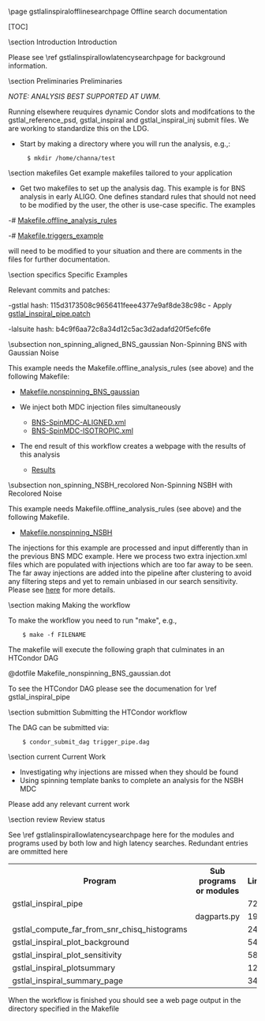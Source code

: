 \page gstlalinspiralofflinesearchpage Offline search documentation

[TOC]

\section Introduction Introduction

Please see \ref gstlalinspirallowlatencysearchpage for background information.

\section Preliminaries Preliminaries

_NOTE: ANALYSIS BEST SUPPORTED AT UWM._

Running elsewhere reuquires dynamic Condor slots and modifcations to the gstlal_reference_psd, gstlal_inspiral and gstlal_inspiral_inj submit files.  We are working to standardize this on the LDG.

- Start by making a directory where you will run the analysis, e.g.,:

		$ mkdir /home/channa/test

\section makefiles Get example makefiles tailored to your application

- Get two makefiles to set up the analysis dag.  This example is for BNS analysis in early ALIGO.  One defines standard rules that should not need to be modified by the user, the other is use-case specific.  The examples 

 -# <a href=https://ligo-vcs.phys.uwm.edu/cgit/gstlal/plain/gstlal-inspiral/share/Makefile.offline_analysis_rules>Makefile.offline_analysis_rules</a>
 
 -# <a href=https://ligo-vcs.phys.uwm.edu/cgit/gstlal/plain/gstlal-inspiral/share/Makefile.triggers_example>Makefile.triggers_example</a>

will need to be modified to your situation and there are comments in the files for further documentation.

\section specifics Specific Examples

Relevant commits and patches:

-gstlal hash: 115d3173508c9656411feee4377e9af8de38c98c
	- Apply <a href=https://ldas-jobs.phys.uwm.edu/~ryan.everett/patches/gstlal_inspiral_pipe.patch>gstlal_inspiral_pipe.patch</a>

-lalsuite hash: b4c9f6aa72c8a34d12c5ac3d2adafd20f5efc6fe

\subsection non_spinning_aligned_BNS_gaussian Non-Spinning BNS with Gaussian Noise

This example needs the Makefile.offline_analysis_rules (see above) and the following Makefile:

- <a href=https://ligo-vcs.phys.uwm.edu/cgit/gstlal/plain/gstlal-inspiral/share/Makefile.non_spinning_BNS>Makefile.nonspinning_BNS_gaussian</a>

- We inject both MDC injection files simultaneously
	- <a href=https://sugar-jobs.phy.syr.edu/~jveitch/bns/mdc/spin/BNS-SpinMDC-ALIGNED.xml>BNS-SpinMDC-ALIGNED.xml</a>
	- <a href=https://sugar-jobs.phy.syr.edu/~jveitch/bns/mdc/spin/BNS-SpinMDC-ISOTROPIC.xml>BNS-SpinMDC-ISOTROPIC.xml</a>

- The end result of this workflow creates a webpage with the results of this analysis
	- <a href=https://ldas-jobs.phys.uwm.edu/~ryan.everett/mdc/non_spinning_BNS_gaussian/ALL_LLOID_COMBINED_closebox.html?ALL_LLOID_COMBINED_closebox_summary.html>Results</a>

\subsection non_spinning_NSBH_recolored Non-Spinning NSBH with Recolored Noise

This example needs Makefile.offline_analysis_rules (see above) and the following Makefile. 

- <a href=https://ligo-vcs.phys.uwm.edu/cgit/gstlal/plain/gstlal-inspiral/share/Makefile.non_spinning_NSBH>Makefile.nonspinning_NSBH</a>

The injections for this example are processed and input differently than in the previous BNS MDC example. Here we process two extra injection.xml files which are populated with injections which are too far away to be seen. The far away injections are added into the pipeline after clustering to avoid any filtering steps and yet to remain unbiased in our search sensitivity. Please see <a href=https://www.lsc-group.phys.uwm.edu/ligovirgo/cbcnote/NSBH/MdcInjections/MDC1>here</a> for more details.

\section making Making the workflow

To make the workflow you need to run "make", e.g.,

		$ make -f FILENAME 

The makefile will execute the following graph that culminates in an HTCondor DAG

@dotfile Makefile_nonspinning_BNS_gaussian.dot

To see the HTCondor DAG please see the documenation for \ref gstlal_inspiral_pipe

\section submittion Submitting the HTCondor workflow

The DAG can be submitted via:

		$ condor_submit_dag trigger_pipe.dag
\section current Current Work

- Investigating why injections are missed when they should be found
- Using spinning template banks to complete an analysis for the NSBH MDC

Please add any relevant current work

\section review Review status

See \ref gstlalinspirallowlatencysearchpage here for the modules and programs used by both low and high latency searches. Redundant entries are ommitted here

<table>
<tr><th> Program                                </th><th> Sub programs or modules       </th><th> Lines </th><th> Review status </th><th> Stability </th></tr>
<tr><td> gstlal_inspiral_pipe                   </td><td>                               </td><td> 729   </td><td> \notreviewed  </td><td> \stable </td></tr>
<tr><td>                                        </td><td> dagparts.py                   </td><td> 196   </td><td> \notreviewed  </td><td> \stable </td></tr>
<tr><td> gstlal_compute_far_from_snr_chisq_histograms </td><td>             </td><td> 249   </td><td> \notreviewed  </td><td> \moddev </td></tr>
<tr><td> gstlal_inspiral_plot_background    </td><td>               </td><td> 541   </td><td> \notreviewed  </td><td> \moddev </td></tr>
<tr><td> gstlal_inspiral_plot_sensitivity   </td><td>               </td><td> 587   </td><td> \notreviewed  </td><td> \stable </td></tr>
<tr><td> gstlal_inspiral_plotsummary        </td><td>               </td><td> 1244  </td><td> \notreviewed  </td><td> \stable </td></tr>
<tr><td> gstlal_inspiral_summary_page       </td><td>               </td><td> 344   </td><td> \notreviewed  </td><td> \stable </td></tr>
</table>

When the workflow is finished you should see a web page output in the directory specified in the Makefile
